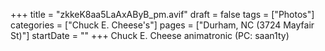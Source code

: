 +++
title = "zkkeK8aa5LaAxAByB_pm.avif"
draft = false
tags = ["Photos"]
categories = ["Chuck E. Cheese's"]
pages = ["Durham, NC (3724 Mayfair St)"]
startDate = ""
+++
Chuck E. Cheese animatronic (PC: saan1ty)
